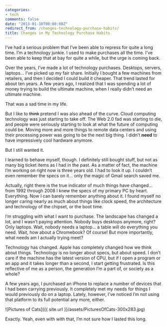```yaml
---
categories:
- tech
comments: false
date: "2013-01-10T00:00:00Z"
redirect_from: /changes-technology-purchase-habits/
title: Changes in My Technology Purchase Habits
---
```


I’ve had a serious problem that I’ve been able to repress for quite a long time.  I’m a technology junkie.  I used to  make purchases all the time.  I’ve been able to keep that at bay for quite a while, but the urge is coming back.

Over the years, I’ve made a lot of technology purchases.  Desktops, servers, laptops… I’ve picked up my fair share.  Initially I bought a few machines from retailers, and then I decided I could build it cheaper.  That trend lasted for about ten years.  A few years ago, I realized that I was spending a lot of money trying to build the ultimate machine, when I really didn’t need an ultimate machine.

That was a sad time in my life.

But I like to ~~think~~ pretend I was also ahead of the curve.  Cloud computing technology was just starting to take off.  The Web 2.0 fad was starting to die, and people were seriously starting to look at what the future of computing could be.  Moving more and more things to remote data centers and using their processing power was going to be the next big thing.  I didn’t **need** to have impressively cool hardware anymore.

But I still wanted it.

I learned to behave myself, though.  I definitely still bought stuff, but not as many big ticket items as I had in the past.  As a matter of fact, the machine I’m working on right now is three years old.  I had to look it up.  I couldn’t even remember the specs on it... only the magic of Gmail search saved me.

Actually, right there is the true indicator of much things have changed… from 1992 through 2008 I knew the specs of my primary PC by heart.  Everything.  Now I can barely remember anything about it.  I found myself no longer caring nearly as much about things like clock speed, the architecture and technology of the chipset, or the boot time.

I’m struggling with what I want to purchase.  The landscape has changed a lot, and I wasn’t paying attention.  Nobody buys desktops anymore, right?  Only laptops.  Wait, nobody needs a laptop… a table will do everything you need.  Wait, how about a Chromebook?  Of course!  But more importantly, what needs am I actually trying meet?

Technology has changed.  Apple has completely changed how we think about things.  Technology is no longer about specs, but about speed.  I don’t care if the machine has the latest version of CPU, but if I open a program or an app and it takes longer than a second, I start getting frustrated. Is this reflective of me as a person, the  generation I’m a part of, or society as a whole?

A few years ago, I purchased an iPhone to replace a number of devices that I had been carrying previously.  It completely met my needs for things I would previously do on a laptop.  Lately, however, I’ve noticed I’m not using that platform to its full potential any more, either.

![Pictures of Cats]({{ site.url }}/assets/PicturesOfCats-300x283.jpg)

Exactly.  Yeah, even with with that, I’m not sure how I lasted this long.